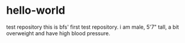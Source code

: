 # hello-world
test repository
this is bfs' first test repository.  i am male, 5'7" tall, a bit overweight and have high blood pressure.
